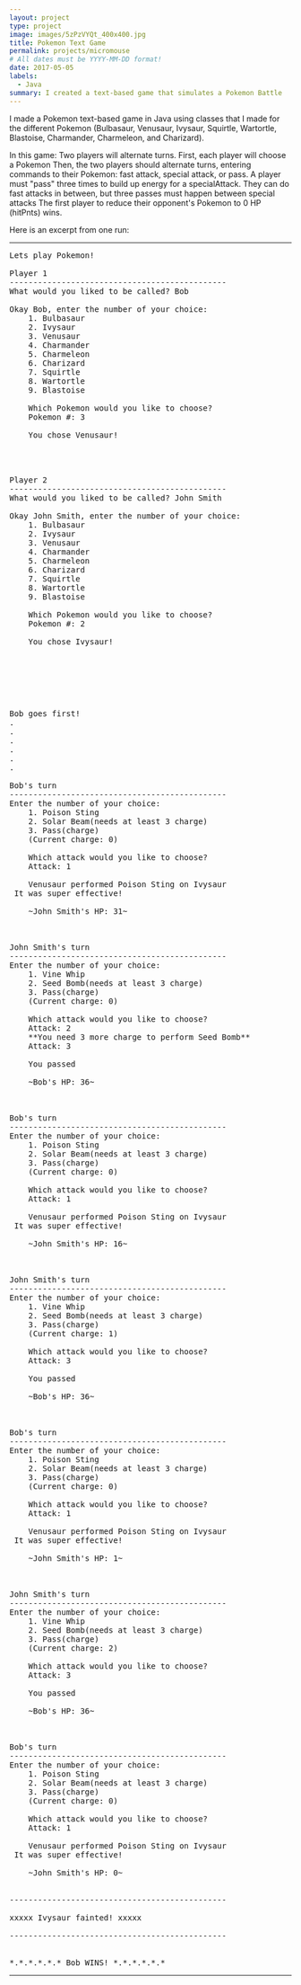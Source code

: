 ```yaml
---
layout: project
type: project
image: images/5zPzVYQt_400x400.jpg
title: Pokemon Text Game
permalink: projects/micromouse
# All dates must be YYYY-MM-DD format!
date: 2017-05-05
labels:
  - Java
summary: I created a text-based game that simulates a Pokemon Battle
---
```


I made a Pokemon text-based game in Java using classes that I made for the different Pokemon (Bulbasaur, Venusaur, Ivysaur, Squirtle, Wartortle, Blastoise, Charmander, Charmeleon, and Charizard).

In this game:
Two players will alternate turns.
First, each player will choose a Pokemon
Then, the two players should alternate turns, entering commands to their Pokemon: fast attack, special attack,  or pass.
A player must "pass" three times to build up energy for a specialAttack.
They can do fast attacks in between, but three passes must happen between special attacks
The first player to reduce their opponent's Pokemon to 0 HP (hitPnts) wins.

Here is an excerpt from one run:

<hr>

<pre>
Lets play Pokemon!

Player 1
----------------------------------------------
What would you liked to be called? Bob

Okay Bob, enter the number of your choice:
	1. Bulbasaur
	2. Ivysaur
	3. Venusaur
	4. Charmander
	5. Charmeleon
	6. Charizard
	7. Squirtle
	8. Wartortle
	9. Blastoise

	Which Pokemon would you like to choose?
	Pokemon #: 3

	You chose Venusaur!




Player 2
----------------------------------------------
What would you liked to be called? John Smith

Okay John Smith, enter the number of your choice:
	1. Bulbasaur
	2. Ivysaur
	3. Venusaur
	4. Charmander
	5. Charmeleon
	6. Charizard
	7. Squirtle
	8. Wartortle
	9. Blastoise

	Which Pokemon would you like to choose?
	Pokemon #: 2

	You chose Ivysaur!







Bob goes first!
.
.
.
.
.
.

Bob's turn
----------------------------------------------
Enter the number of your choice:
	1. Poison Sting
	2. Solar Beam(needs at least 3 charge)
	3. Pass(charge)
	(Current charge: 0)

	Which attack would you like to choose?
	Attack: 1

	Venusaur performed Poison Sting on Ivysaur
 It was super effective!

	~John Smith's HP: 31~



John Smith's turn
----------------------------------------------
Enter the number of your choice:
	1. Vine Whip
	2. Seed Bomb(needs at least 3 charge)
	3. Pass(charge)
	(Current charge: 0)

	Which attack would you like to choose?
	Attack: 2
	**You need 3 more charge to perform Seed Bomb**
	Attack: 3

	You passed

	~Bob's HP: 36~



Bob's turn
----------------------------------------------
Enter the number of your choice:
	1. Poison Sting
	2. Solar Beam(needs at least 3 charge)
	3. Pass(charge)
	(Current charge: 0)

	Which attack would you like to choose?
	Attack: 1

	Venusaur performed Poison Sting on Ivysaur
 It was super effective!

	~John Smith's HP: 16~



John Smith's turn
----------------------------------------------
Enter the number of your choice:
	1. Vine Whip
	2. Seed Bomb(needs at least 3 charge)
	3. Pass(charge)
	(Current charge: 1)

	Which attack would you like to choose?
	Attack: 3

	You passed

	~Bob's HP: 36~



Bob's turn
----------------------------------------------
Enter the number of your choice:
	1. Poison Sting
	2. Solar Beam(needs at least 3 charge)
	3. Pass(charge)
	(Current charge: 0)

	Which attack would you like to choose?
	Attack: 1

	Venusaur performed Poison Sting on Ivysaur
 It was super effective!

	~John Smith's HP: 1~



John Smith's turn
----------------------------------------------
Enter the number of your choice:
	1. Vine Whip
	2. Seed Bomb(needs at least 3 charge)
	3. Pass(charge)
	(Current charge: 2)

	Which attack would you like to choose?
	Attack: 3

	You passed

	~Bob's HP: 36~



Bob's turn
----------------------------------------------
Enter the number of your choice:
	1. Poison Sting
	2. Solar Beam(needs at least 3 charge)
	3. Pass(charge)
	(Current charge: 0)

	Which attack would you like to choose?
	Attack: 1

	Venusaur performed Poison Sting on Ivysaur
 It was super effective!

	~John Smith's HP: 0~


----------------------------------------------

xxxxx Ivysaur fainted! xxxxx

----------------------------------------------


*.*.*.*.*.* Bob WINS! *.*.*.*.*.*
</pre>

<hr>



